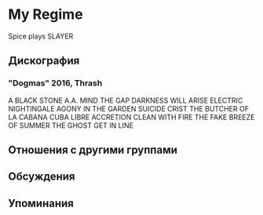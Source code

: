 # My Regime

Spice plays SLAYER

## Дискография

### "Dogmas" 2016, Thrash

A BLACK STONE
A.A.
MIND THE GAP
DARKNESS WILL ARISE
ELECTRIC NIGHTINGALE
AGONY IN THE GARDEN
SUICIDE CRIST
THE BUTCHER OF LA CABANA
CUBA LIBRE
ACCRETION
CLEAN WITH FIRE
THE FAKE BREEZE OF SUMMER
THE GHOST
GET IN LINE


## Отношения с другими группами


## Обсуждения


## Упоминания

